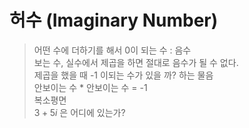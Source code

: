 # 허수 (Imaginary Number)

> 어떤 수에 더하기를 해서 0이 되는 수 : 음수  
> 보는 수, 실수에서 제곱을 하면 절대로 음수가 될 수 없다.  
> 제곱을 했을 때 -1 이되는 수가 있을 까? 하는 물음  
> 안보이는 수 * 안보이는 수 = -1  
> 복소평면  
> $3 + 5i$ 은 어디에 있는가?
